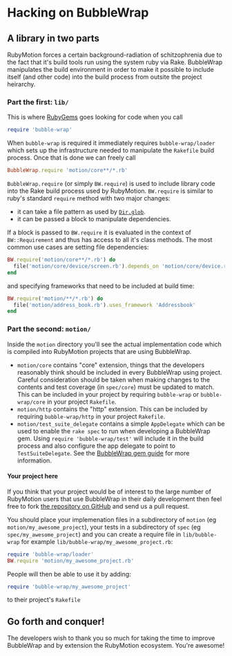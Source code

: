 # Hacking on BubbleWrap

## A library in two parts

RubyMotion forces a certain background-radiation of schitzophrenia
due to the fact that it's build tools run using the system ruby
via Rake.  BubbleWrap manipulates the build environment in order
to make it possible to include itself (and other code) into the
build process from outsite the project heirarchy.

### Part the first: `lib/`

This is where [RubyGems](http://rubygems.org) goes looking for
code when you call

```ruby
require 'bubble-wrap'
```

When `bubble-wrap` is required it immediately requires `bubble-wrap/loader` which sets up the infrastructure needed to manipulate the `Rakefile` build process.  Once that is done we can freely call

```ruby
BubbleWrap.require 'motion/core**/*.rb'
```

`BubbleWrap.require` (or simply `BW.require`) is used to include
library code into the Rake build process used by RubyMotion. 
`BW.require` is similar to ruby's standard `require` method with
two major changes:

  - it can take a file pattern as used by [`Dir.glob`](http://ruby-doc.org/core-1.9.3/Dir.html#method-c-glob).
  - it can be passed a block to manipulate dependencies.

If a block is passed to `BW.require` it is evaluated in the context
of `BW::Requirement` and thus has access to all it's class methods.
The most common use cases are setting file dependencies:

```ruby
BW.require('motion/core**/*.rb') do
  file('motion/core/device/screen.rb').depends_on 'motion/core/device.rb'
end
```

and specifying frameworks that need to be included at build time:

```ruby
BW.require('motion/**/*.rb') do
  file('motion/address_book.rb').uses_framework 'Addressbook'
end
```

### Part the second: `motion/`

Inside the `motion` directory you'll see the actual implementation code
which is compiled into RubyMotion projects that are using BubbleWrap.

  - `motion/core` contains "core" extension, things that the developers
    reasonably think should be included in every BubbleWrap using project.
    Careful consideration should be taken when making changes to the 
    contents and test coverage (in `spec/core`) must be updated to match.
    This can be included in your project by requiring `bubble-wrap` or 
    `bubble-wrap/core` in your project `Rakefile`.
  - `motion/http` contains the "http" extension.  This can be included
    by requiring `bubble-wrap/http` in your project `Rakefile`.
  - `motion/test_suite_delegate` contains a simple `AppDelegate` which
    can be used to enable the `rake spec` to run when developing a
    BubbleWrap gem.  Using `require 'bubble-wrap/test'` will include
    it in the build process and also configure the app delegate to point
    to `TestSuiteDelegate`. See the [BubbleWrap gem guide](gem.html) for
    more information.

#### Your project here

If you think that your project would be of interest to the large number 
of RubyMotion users that use BubbleWrap in their daily development then
feel free to fork [the repository on GitHub](https://github.com/mattetti/BubbleWrap)
and send us a pull request.

You should place your implemenation files in a subdirectory of `motion`
(eg `motion/my_awesome_project`), your tests in a subdirectory of `spec`
(eg `spec/my_awesome_project`) and you can create a require file in
`lib/bubble-wrap` for example `lib/bubble-wrap/my_awesome_project.rb`:

```ruby
require 'bubble-wrap/loader'
BW.require 'motion/my_awesome_project.rb'
```

People will then be able to use it by adding:

```ruby
require 'bubble-wrap/my_awesome_project'
```

to their project's `Rakefile`

## Go forth and conquer!

The developers wish to thank you so much for taking the time
to improve BubbleWrap and by extension the RubyMotion
ecosystem. You're awesome!
